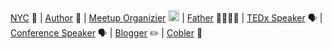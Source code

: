 [NYC]() 🗽 | [Author](https://www.apress.com/us/book/9781484209813) 📕 | [Meetup Organizier](https://www.meetup.com/New-York-Kotlin-Meetup/) <img src="brentwatson/img/kotlin.png" height="18"> | [Father]() 👨‍👩‍👧‍👦 | [TEDx Speaker](https://www.youtube.com/watch?v=iR3_yIx2X0s) 🗣 | [Conference Speaker]() 🗣 | [Blogger]() ✏️ | [Cobler](https://imgur.com/a/ukCkc) 👞
